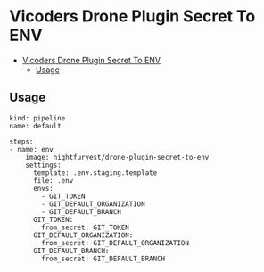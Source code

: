 # Vicoders Drone Plugin Secret To ENV

- [Vicoders Drone Plugin Secret To ENV](#vicoders-drone-plugin-secret-to-env)
  - [Usage](#usage)

<a name="usage"></a>

## Usage

```
kind: pipeline
name: default

steps:
- name: env
    image: nightfuryest/drone-plugin-secret-to-env
    settings:
      template: .env.staging.template
      file: .env
      envs:
        - GIT_TOKEN
        - GIT_DEFAULT_ORGANIZATION
        - GIT_DEFAULT_BRANCH
      GIT_TOKEN:
        from_secret: GIT_TOKEN
      GIT_DEFAULT_ORGANIZATION:
        from_secret: GIT_DEFAULT_ORGANIZATION
      GIT_DEFAULT_BRANCH:
        from_secret: GIT_DEFAULT_BRANCH
```
